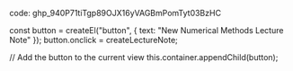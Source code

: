 code: 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


const button = createEl("button", { text: "New Numerical Methods Lecture Note" });
button.onclick = createLectureNote;

// Add the button to the current view
this.container.appendChild(button);